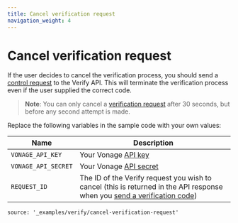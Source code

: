 ```yaml
---
title: Cancel verification request
navigation_weight: 4
---
```


# Cancel verification request

If the user decides to cancel the verification process, you should send a [control request](/api/verify#verify-control) to the Verify API. This will terminate the verification process even if the user supplied the correct code.

> **Note**: You can only cancel a [verification request](/verify/code-snippets/send-verify-request) after 30 seconds, but before any second attempt is made.

Replace the following variables in the sample code with your own values:

Name | Description
--|--
`VONAGE_API_KEY` | Your Vonage [API key](https://developer.nexmo.com/concepts/guides/authentication#api-key-and-secret)
`VONAGE_API_SECRET` | Your Vonage [API secret](https://developer.nexmo.com/concepts/guides/authentication#api-key-and-secret)
`REQUEST_ID` | The ID of the Verify request you wish to cancel (this is returned in the API response when you [send a verification code](/verify/code-snippets/send-verify-request))

```code_snippets
source: '_examples/verify/cancel-verification-request'
```
